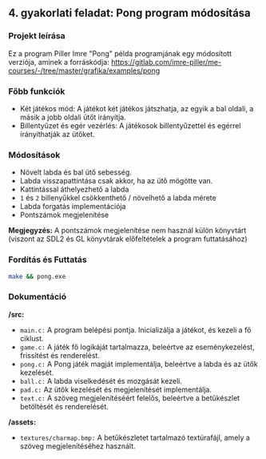 ## 4. gyakorlati feladat: Pong program módosítása

### Projekt leírása
Ez a program Piller Imre "Pong" példa programjának egy módosított verziója, aminek a forráskódja: https://gitlab.com/imre-piller/me-courses/-/tree/master/grafika/examples/pong

### Főbb funkciók
- Két játékos mód: A játékot két játékos játszhatja, az egyik a bal oldali, a másik a jobb oldali ütőt irányítja.
- Billentyűzet és egér vezérlés: A játékosok billentyűzettel és egérrel irányíthatják az ütőket.

### Módosítások
- Növelt labda és bal ütő sebesség.
- Labda visszapattintása csak akkor, ha az ütő mögötte van.
- Kattintással áthelyezhető a labda
- ```1``` és ```2``` billenyűkkel csökkenthető / növelhető a labda mérete
- Labda forgatás implementációja
- Pontszámok megjelenítése

**Megjegyzés:** A pontszámok megjelenítése nem használ külön könyvtárt (viszont az SDL2 és GL könyvtárak előfeltételek a program futtatásához)

### Fordítás és Futtatás
```bash
make && pong.exe
```

### Dokumentáció

**/src:**
- ```main.c:``` A program belépési pontja. Inicializálja a játékot, és kezeli a fő ciklust.
- ```game.c:``` A játék fő logikáját tartalmazza, beleértve az eseménykezelést, frissítést és renderelést.
- ```pong.c:``` A Pong játék magját implementálja, beleértve a labda és az ütők kezelését.
- ```ball.c:``` A labda viselkedését és mozgását kezeli.
- ```pad.c:``` Az ütők kezelését és megjelenítését implementálja.
- ```text.c:``` A szöveg megjelenítéséért felelős, beleértve a betűkészlet betöltését és renderelését.

**/assets:**
- ```textures/charmap.bmp:``` A betűkészletet tartalmazó textúrafájl, amely a szöveg megjelenítéséhez használt.
